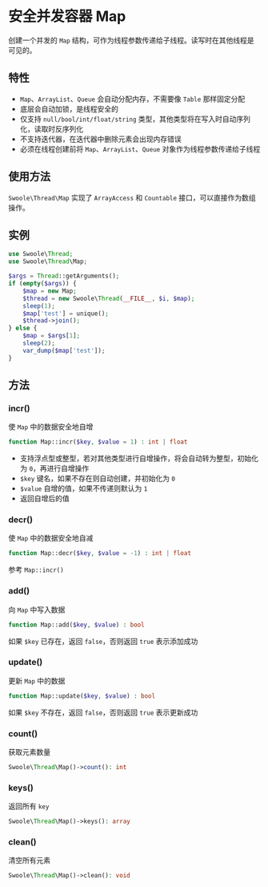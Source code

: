 # 安全并发容器 Map

创建一个并发的 `Map` 结构，可作为线程参数传递给子线程。读写时在其他线程是可见的。

## 特性
- `Map`、`ArrayList`、`Queue` 会自动分配内存，不需要像 `Table` 那样固定分配
- 底层会自动加锁，是线程安全的
- 仅支持 `null/bool/int/float/string` 类型，其他类型将在写入时自动序列化，读取时反序列化
- 不支持迭代器，在迭代器中删除元素会出现内存错误
- 必须在线程创建前将 `Map`、`ArrayList`、`Queue` 对象作为线程参数传递给子线程

## 使用方法
`Swoole\Thread\Map` 实现了 `ArrayAccess` 和 `Countable` 接口，可以直接作为数组操作。

## 实例

```php
use Swoole\Thread;
use Swoole\Thread\Map;

$args = Thread::getArguments();
if (empty($args)) {
    $map = new Map;
    $thread = new Swoole\Thread(__FILE__, $i, $map);
    sleep(1);
    $map['test'] = unique();
    $thread->join();
} else {
    $map = $args[1];
    sleep(2);
    var_dump($map['test']);
}
```

## 方法

### incr()

使 `Map` 中的数据安全地自增

```php
function Map::incr($key, $value = 1) : int | float
```

- 支持浮点型或整型，若对其他类型进行自增操作，将会自动转为整型，初始化为 `0`，再进行自增操作
- `$key` 键名，如果不存在则自动创建，并初始化为 `0`
- `$value` 自增的值，如果不传递则默认为 `1`
- 返回自增后的值

### decr()

使 `Map` 中的数据安全地自减

```php
function Map::decr($key, $value = -1) : int | float
```

参考 `Map::incr()`

### add()

向 `Map` 中写入数据

```php
function Map::add($key, $value) : bool
```

如果 `$key` 已存在，返回 `false`，否则返回 `true` 表示添加成功

### update()

更新 `Map` 中的数据

```php
function Map::update($key, $value) : bool
```

如果 `$key` 不存在，返回 `false`，否则返回 `true` 表示更新成功

### count()
获取元素数量

```php
Swoole\Thread\Map()->count(): int
```

### keys()
返回所有 `key`

```php
Swoole\Thread\Map()->keys(): array
```

### clean()
清空所有元素

```php
Swoole\Thread\Map()->clean(): void
```
